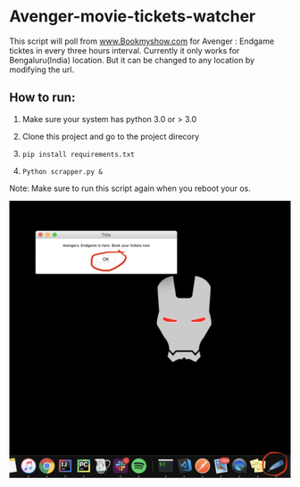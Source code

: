 # Avenger-movie-tickets-watcher

This script will poll from www.Bookmyshow.com for Avenger : Endgame ticktes in every three hours interval.
Currently it only works for Bengaluru(India) location. But it can be changed to any location by modifying the url.

## How to run:
1. Make sure your system has python 3.0 or > 3.0
2. Clone this project and go to the project direcory
3.   ``
pip install requirements.txt 
``

4.   ``
Python scrapper.py &
``

Note: Make sure to run this script again when you reboot your os.

![image info](/image_asset/Screenshot%202019-04-10%20at%205.08.30%20AM.png)
